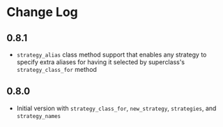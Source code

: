 # Change Log

## 0.8.1

- `strategy_alias` class method support that enables any strategy to specify extra aliases for having it selected by superclass's `strategy_class_for` method

## 0.8.0

- Initial version with `strategy_class_for`, `new_strategy`, `strategies`, and `strategy_names`

